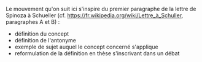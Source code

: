 Le mouvement qu'on suit ici s'inspire du premier paragraphe de la lettre de Spinoza à Schueller (cf. https://fr.wikipedia.org/wiki/Lettre_à_Schuller, paragraphes A et B) :
- définition du concept
- définition de l'antonyme
- exemple de sujet auquel le concept concerné s'applique
- reformulation de la définition en thèse s'inscrivant dans un débat
